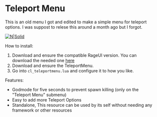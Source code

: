 # Teleport Menu
This is an old menu I got and edited to make a simple menu for teleport options. I was suppost to relese this around a month ago but I forgot.

[![N|Solid](https://i.gyazo.com/8d6087d72268cf1aebe5c8fec2218769.png)]()

How to install:
1. Download and ensure the compatible RageUI version. You can download the needed one [here](https://github.com/ghillieee/code/FiveM%20Files/RageUI)
2. Download and ensure the TeleportMenu.
3. Go into `cl_teleportmenu.lua` and configure it to how you like.

Features:
- Godmode for five seconds to prevent spawn killing (only on the "Teleport Menu" submenu)
- Easy to add more Teleport Options
- Standalone, This resource can be used by its self without needing any framework or other resources
